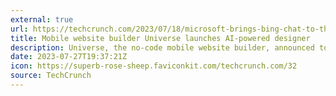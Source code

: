 ```yaml
---
external: true
url: https://techcrunch.com/2023/07/18/microsoft-brings-bing-chat-to-the-enterprise/
title: Mobile website builder Universe launches AI-powered designer
description: Universe, the no-code mobile website builder, announced today it's launching an AI-powered website designer in beta.
date: 2023-07-27T19:37:21Z
icon: https://superb-rose-sheep.faviconkit.com/techcrunch.com/32
source: TechCrunch
---
```

